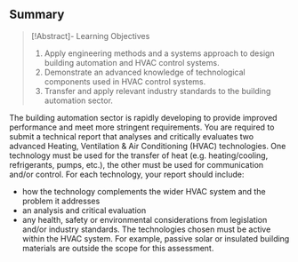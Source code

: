 ## Summary

> [!Abstract]- Learning Objectives
> 1. Apply engineering methods and a systems approach to design building  automation and HVAC control systems.  
> 2. Demonstrate an advanced knowledge of technological components used in  HVAC control systems.  
> 3. Transfer and apply relevant industry standards to the building automation  sector.

The building automation sector is rapidly developing to provide improved performance  and meet more stringent requirements. You are required to submit a technical report  that analyses and critically evaluates two advanced Heating, Ventilation & Air  Conditioning (HVAC) technologies. One technology must be used for the transfer of heat  (e.g. heating/cooling, refrigerants, pumps, etc.), the other must be used for  communication and/or control. For each technology, your report should include: 
- how the technology complements the wider HVAC system and the problem it  addresses 
- an analysis and critical evaluation 
- any health, safety or environmental considerations from legislation and/or  industry standards.  The technologies chosen must be active within the HVAC system. For example, passive  solar or insulated building materials are outside the scope for this assessment.

##